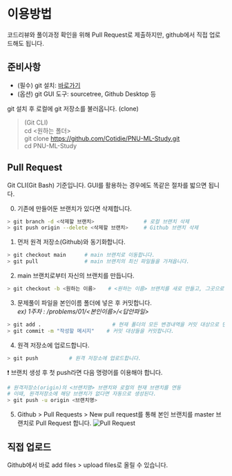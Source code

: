 # 이용방법
 코드리뷰와 풀이과정 확인을 위해 Pull Request로 제출하지만, github에서 직접 업로드해도 됩니다.
 
 ## 준비사항
 * (필수) git 설치: [바로가기](https://git-scm.com/download/win)
 * (옵션) git GUI 도구: sourcetree, Github Desktop 등  

 git 설치 후 로컬에 git 저장소를 불러옵니다. (clone)
  > (Git CLI)  
  > cd <원하는 폴더>  
  > git clone https://github.com/Cotidie/PNU-ML-Study.git  
  > cd PNU-ML-Study
 
 ## Pull Request
  Git CLI(Git Bash) 기준입니다. GUI를 활용하는 경우에도 똑같은 절차를 밟으면 됩니다.
  
0. 기존에 만들어둔 브랜치가 있다면 삭제합니다.
```bash
> git branch -d <삭제할 브랜치>                # 로컬 브랜치 삭제
> git push origin --delete <삭제할 브랜치>     # Github 브랜치 삭제
```
  
1. 먼저 원격 저장소(Github)와 동기화합니다.  
```bash
> git checkout main      # main 브랜치로 이동합니다.
> git pull               # main 브랜치의 최신 파일들을 가져옵니다.
```
2. main 브랜치로부터 자신의 브랜치를 만듭니다.  
```bash
> git checkout -b <원하는 이름>    # <원하는 이름> 브랜치를 새로 만들고, 그곳으로 이동합니다.
```
3. 문제풀이 파일을 본인이름 폴더에 넣은 후 커밋합니다.  
 *ex) 1주차 : /problems/01/<본인이름>/<답안파일>*
```bash
> git add .                       # 현재 폴더의 모든 변경내역을 커밋 대상으로 만듭니다.
> git commit -m "작성할 메시지"    # 커밋 대상들을 커밋합니다.
```
4. 원격 저장소에 업로드합니다.  
```bash
> git push          # 원격 저장소에 업로드합니다.
```
:exclamation: 브랜치 생성 후 첫 push라면 다음 명령어를 이용해야 합니다.
```bash
# 원격저장소(origin)의 <브랜치명> 브랜치와 로컬의 현재 브랜치를 연동
# 이때, 원격저장소에 해당 브랜치가 없다면 자동으로 생성된다.
> git push -u origin <브랜치명>
```
5. Github > Pull Requests > New pull request를 통해 본인 브랜치를 master 브랜치로 Pull Request 합니다.
![Pull Request](https://i.imgur.com/zvgXoaQ.png)
	
 ## 직접 업로드
  Github에서 바로 add files > upload files로 올릴 수 있습니다.
	

